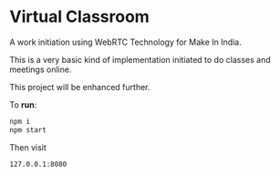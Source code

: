 # Virtual Classroom
A work initiation using WebRTC Technology for Make In India.

This is a very basic kind of implementation initiated to do classes and meetings online.

This project will be enhanced further.

To **run**: 
``` bash
npm i
npm start
```
Then visit
``` bash
127.0.0.1:8080
```
